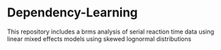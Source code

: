 # Dependency-Learning
This repository includes a brms analysis of serial reaction time data using linear mixed effects models using skewed lognormal distributions
